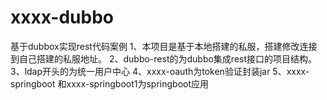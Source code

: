 # xxxx-dubbo
基于dubbox实现rest代码案例
1、本项目是基于本地搭建的私服，搭建修改连接到自己搭建的私服地址。
2、dubbo-rest的为dubbo集成rest接口的项目结构。
3、ldap开头的为统一用户中心
4、xxxx-oauth为token验证封装jar
5、xxxx-springboot 和xxxx-springboot1为springboot应用
